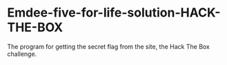# Emdee-five-for-life-solution-HACK-THE-BOX
The program for getting the secret flag from the site, the Hack The Box challenge.
